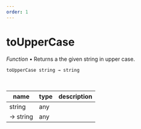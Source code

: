 ```yaml
---
order: 1
---
```

# toUpperCase

_Function_ &bull; Returns a the given string in upper case.

<pre><code>toUpperCase string &rarr; string</code></pre>
<br>

| name | type | description |
|------|------|-------------|
|string|any||
|&rarr; string|any||



